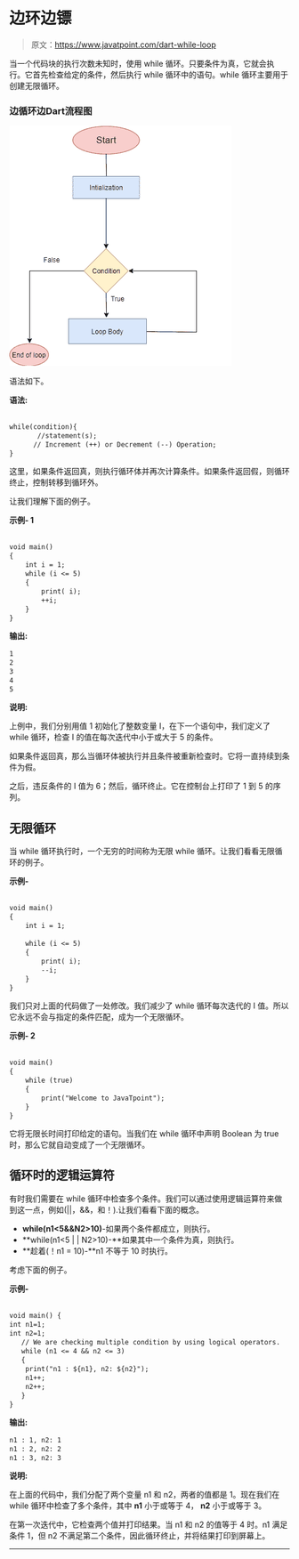 # 边环边镖

> 原文：<https://www.javatpoint.com/dart-while-loop>

当一个代码块的执行次数未知时，使用 while 循环。只要条件为真，它就会执行。它首先检查给定的条件，然后执行 while 循环中的语句。while 循环主要用于创建无限循环。

### 边循环边Dart流程图

![Dart While Loop](img/42575175d3a5fdc3d8b7de948535bb86.png)

语法如下。

**语法:**

```

while(condition){
       //statement(s);
      // Increment (++) or Decrement (--) Operation;
}

```

这里，如果条件返回真，则执行循环体并再次计算条件。如果条件返回假，则循环终止，控制转移到循环外。

让我们理解下面的例子。

**示例- 1**

```

void main() 
{
    int i = 1;
    while (i <= 5)
    {
        print( i);
        ++i;
    }
}

```

**输出:**

```
1
2
3
4
5

```

**说明:**

上例中，我们分别用值 1 初始化了整数变量 I，在下一个语句中，我们定义了 while 循环，检查 I 的值在每次迭代中小于或大于 5 的条件。

如果条件返回真，那么当循环体被执行并且条件被重新检查时。它将一直持续到条件为假。

之后，违反条件的 I 值为 6；然后，循环终止。它在控制台上打印了 1 到 5 的序列。

## 无限循环

当 while 循环执行时，一个无穷的时间称为无限 while 循环。让我们看看无限循环的例子。

**示例-**

```

void main() 
{
    int i = 1;

    while (i <= 5)
    {
        print( i);
        --i;
    }
}

```

我们只对上面的代码做了一处修改。我们减少了 while 循环每次迭代的 I 值。所以它永远不会与指定的条件匹配，成为一个无限循环。

**示例- 2**

```

void main() 
{ 
    while (true)
    {
        print("Welcome to JavaTpoint");
    }
}

```

它将无限长时间打印给定的语句。当我们在 while 循环中声明 Boolean 为 true 时，那么它就自动变成了一个无限循环。

## 循环时的逻辑运算符

有时我们需要在 while 循环中检查多个条件。我们可以通过使用逻辑运算符来做到这一点，例如(||，&&，和！).让我们看看下面的概念。

*   **while(n1<5&&N2>10)**-如果两个条件都成立，则执行。
*   **while(n1<5 | | N2>10)-**如果其中一个条件为真，则执行。
*   **趁着(！n1 = 10)-**n1 不等于 10 时执行。

考虑下面的例子。

**示例-**

```

void main() {
int n1=1;
int n2=1; 
   // We are checking multiple condition by using logical operators.
   while (n1 <= 4 && n2 <= 3)
   {
	print("n1 : ${n1}, n2: ${n2}");
	n1++;
	n2++;
   }
} 

```

**输出:**

```
n1 : 1, n2: 1
n1 : 2, n2: 2
n1 : 3, n2: 3

```

**说明:**

在上面的代码中，我们分配了两个变量 n1 和 n2，两者的值都是 1。现在我们在 while 循环中检查了多个条件，其中 **n1** 小于或等于 4， **n2** 小于或等于 3。

在第一次迭代中，它检查两个值并打印结果。当 n1 和 n2 的值等于 4 时。n1 满足条件 1，但 n2 不满足第二个条件，因此循环终止，并将结果打印到屏幕上。

* * *